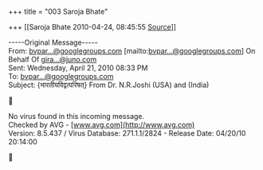 +++
title = "003 Saroja Bhate"

+++
[[Saroja Bhate	2010-04-24, 08:45:55 [Source](https://groups.google.com/g/bvparishat/c/R9TTtTpqOU4)]]



  
  
-----Original Message-----  
From: [bvpar...@googlegroups.com]() \[mailto:[bvpar...@googlegroups.com]()\] On Behalf Of [gira...@juno.com]()  
Sent: Wednesday, April 21, 2010 08:33 PM  
To: [bvpar...@googlegroups.com]()  
Subject: {भारतीयविद्वत्परिषत्} From Dr. N.R.Joshi (USA) and (India)  
  



No virus found in this incoming message.  
Checked by AVG - [www.avg.com](http://www.avg.com)  
Version: 8.5.437 / Virus Database: 271.1.1/2824 - Release Date: 04/20/10 20:14:00  



